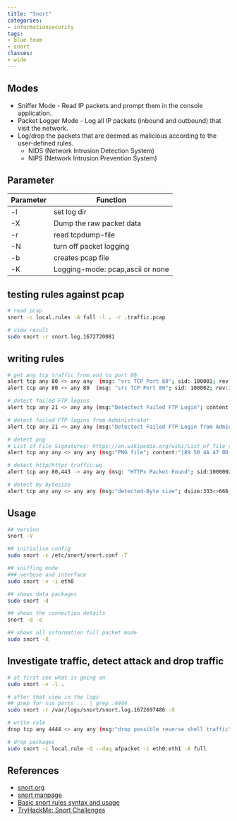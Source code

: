 ```yaml
---
title: "Snort"
categories: 
- informationsecurity
tags:
- blue team
- snort
classes: 
- wide
--- 
```


## Modes

* Sniffer Mode - Read IP packets and prompt them in the console application.
* Packet Logger Mode - Log all IP packets (inbound and outbound) that visit the network.
* Log/drop the packets that are deemed as malicious according to the user-defined rules.
  * NIDS (Network Intrusion Detection System)
  * NIPS (Network Intrusion Prevention System)

## Parameter

| Parameter    | Function |
|--------------|-----|
| -l         |  set log dir|
| -X         |  Dump  the  raw  packet  data|
| -r    | read tcpdump-file |
| -N    | turn off packet logging |
| -b    | creates pcap file |
| -K    | Logging-mode: pcap,ascii or none |

## testing rules against pcap

```bash
# read pcap
snort -c local.rules -A full -l . -r .traffic.pcap

# view result
sudo snort -r snort.log.1672720081
```

## writing rules

```bash
# get any tcp traffic from and to port 80
alert tcp any 80 <> any any  (msg: "src TCP Port 80"; sid: 100001; rev:1;)
alert tcp any 80 <> any 80  (msg: "src TCP Port 80"; sid: 100002; rev:1;)

# detect failed FTP logins
alert tcp any 21 <> any any (msg:"Detectect Failed FTP Login"; content:"530 User"; sid:100003; rev:1;)

# detect failed FTP logins from Administrator
alert tcp any 21 <> any any (msg:"Detectect Failed FTP Login from Administrator"; content:"331 Password"; content:"Administrator" sid:100003; rev:1;)

# detect png
# List of File Signatures: https://en.wikipedia.org/wiki/List_of_file_signatures
alert tcp any any <> any any (msg:"PNG file"; content:"|89 50 4A 47 0D 0A 1A 0A|"; sid:100001; rev:1;)

# detect http/https traffic:wq
alert tcp any 80,443 -> any any (msg: "HTTPx Packet Found"; sid:1000002; rev:1;)

# detect by bytesize
alert tcp any any <> any any (msg:"detected-Byte size"; dsize:333<>666; sid:100001; rev:1;)
```

## Usage

```bash
## version
snort -V

## initialise config
sudo snort -c /etc/snort/snort.conf -T

## sniffing mode
### verbose and interface
sudo snort -v -i eth0

## shows data packages
sudo snort -d

## shows the connection details
snort -d -e

## shows all information full packet mode
sudo snort -X
```

## Investigate traffic, detect attack and drop traffic

```bash
# at first see what is going on
sudo snort -v -l .

# after that view in the logs
## grep for sus ports ... | grep :4444
sudo snort -r /var/logs/snort/snort.log.1672697486 -X

# write rule
drop tcp any 4444 <> any any (msg:"drop possible reverse shell traffic"; sid:100001; rev:1)

# drop packages
sudo snort -c local.rule -Q --daq afpacket -i eth0:eth1 -A full
```

## References

* [snort.org](https://www.snort.org/)
* [snort manpage](https://www.manpagez.com/man/8/snort/)
* [Basic snort rules syntax and usage](https://resources.infosecinstitute.com/topic/snort-rules-workshop-part-one/)
* [TryHackMe: Snort Challenges](https://tryhackme.com/room/snortchallenges1)
